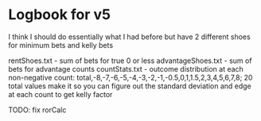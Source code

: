 # Logbook for v5

I think I should do essentially what I had before but have 2 different shoes for minimum bets and kelly bets

rentShoes.txt - sum of bets for true 0 or less
advantageShoes.txt - sum of bets for advantage counts
countStats.txt - outcome distribution at each non-negative count: total,-8,-7,-6,-5,-4,-3,-2,-1,-0.5,0,1,1.5,2,3,4,5,6,7,8; 20 total values
make it so you can figure out the standard deviation and edge at each count to get kelly factor

TODO:
fix rorCalc